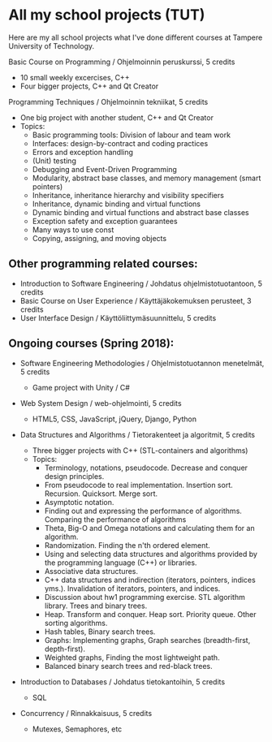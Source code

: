 # All my school projects (TUT)

Here are my all school projects what I've done different courses at Tampere University of Technology.

Basic Course on Programming / Ohjelmoinnin peruskurssi, 5 credits
- 10 small weekly excercises, C++
- Four bigger projects, C++ and Qt Creator

Programming Techniques / Ohjelmoinnin tekniikat, 5 credits
- One big project with another student, C++ and Qt Creator
- Topics:
  - Basic programming tools: Division of labour and team work
  - Interfaces: design-by-contract and coding practices
  - Errors and exception handling
  - (Unit) testing
  - Debugging and Event-Driven Programming
  - Modularity, abstract base classes, and memory management (smart pointers)
  - Inheritance, inheritance hierarchy and visibility specifiers
  - Inheritance, dynamic binding and virtual functions
  - Dynamic binding and virtual functions and abstract base classes
  - Exception safety and exception guarantees
  - Many ways to use const
  - Copying, assigning, and moving objects


## Other programming related courses:
- Introduction to Software Engineering / Johdatus ohjelmistotuotantoon, 5 credits
- Basic Course on User Experience / Käyttäjäkokemuksen perusteet, 3 credits
- User Interface Design / Käyttöliittymäsuunnittelu, 5 credits


## Ongoing courses (Spring 2018):
- Software Engineering Methodologies / Ohjelmistotuotannon menetelmät, 5 credits
  - Game project with Unity / C#
- Web System Design / web-ohjelmointi, 5 credits
  - HTML5, CSS, JavaScript, jQuery, Django, Python
- Data Structures and Algorithms / Tietorakenteet ja algoritmit, 5 credits
  - Three bigger projects with C++ (STL-containers and algorithms)
  - Topics:
    - Terminology, notations, pseudocode. Decrease and conquer design principles.
    - From pseudocode to real implementation. Insertion sort. Recursion. Quicksort. Merge sort.
    - Asymptotic notation.
    - Finding out and expressing the performance of algorithms. Comparing the performance of algorithms
    - Theta, Big-O and Omega notations and calculating them for an algorithm.
    - Randomization. Finding the n'th ordered element.
    - Using and selecting data structures and algorithms provided by the programming language (C++) or libraries.
    - Associative data structures.
    - C++ data structures and indirection (iterators, pointers, indices yms.). Invalidation of iterators, pointers, and indices.
    - Discussion about hw1 programming exercise. STL algorithm library. Trees and binary trees.
    - Heap. Transform and conquer. Heap sort. Priority queue. Other sorting algorithms.
    - Hash tables, Binary search trees.
    - Graphs: Implementing graphs, Graph searches (breadth-first, depth-first).
    - Weighted graphs, Finding the most lightweight path.
    - Balanced binary search trees and red-black trees.

- Introduction to Databases / Johdatus tietokantoihin, 5 credits
  - SQL
- Concurrency / Rinnakkaisuus, 5 credits
  - Mutexes, Semaphores, etc
